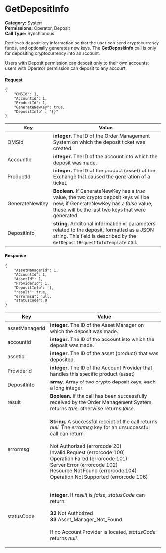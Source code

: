 # GetDepositInfo

**Category:** System\
**Permissions:** Operator, Deposit\
**Call Type:** Synchronous

Retrieves deposit key information so that the user can send cryptocurrency funds, and optionally generates new keys. The **GetDepositInfo** call is only for depositing cryptocurrency into an account.

Users with Deposit permission can deposit only to their own accounts; users with Operator permission can deposit to any account.

#### Request <a href="#request" id="request"></a>

```
{
    "OMSId": 1,
    "AccountId": 1,
    "ProductId": 1,
    "GenerateNewKey": true,
    "DepositInfo" : "{}"
}
```

| Key            | Value                                                                                                                                                                                  |
| -------------- | -------------------------------------------------------------------------------------------------------------------------------------------------------------------------------------- |
| OMSId          | **integer.** The ID of the Order Management System on which the deposit ticket was created.                                                                                            |
| AccountId      | **integer.** The ID of the account into which the deposit was made.                                                                                                                    |
| ProductId      | **integer.** The ID of the product (asset) of the Exchange that caused the generation of a ticket.                                                                                     |
| GenerateNewKey | **Boolean.** If GenerateNewKey has a _true_ value, the two crypto deposit keys will be new; if GenerateNewKey has a _false_ value, these will be the last two keys that were generated. |
| DepositInfo    | **string.** Additional information or parameters related to the deposit, formatted as a JSON string. This field is described by the `GetDepositRequestInfoTemplate` call.              |

#### Response <a href="#response" id="response"></a>

```
{
    "AssetManagerId": 1,
    "ACcountId": 1,
    "AssetId": 1,
    "ProviderId": 1,
    "DepositInfo": [],
    "result": true,
    "errormsg": null,
    "statuscode": 0
}
```

| Key            | Value                                                                                                                                                                                                                                                                                                                                                                               |
| -------------- | ----------------------------------------------------------------------------------------------------------------------------------------------------------------------------------------------------------------------------------------------------------------------------------------------------------------------------------------------------------------------------------- |
| assetManagerId | **integer.** The ID of the Asset Manager on which the deposit was made.                                                                                                                                                                                                                                                                                                             |
| accountId      | **integer.** The ID of the account into which the deposit was made.                                                                                                                                                                                                                                                                                                                 |
| assetId        | **integer.** The ID of the asset (product) that was deposited.                                                                                                                                                                                                                                                                                                                      |
| ProviderId     | **integer.** The ID of the Account Provider that handles this specific product (asset)                                                                                                                                                                                                                                                                                              |
| DepositInfo    | **array.** Array of two crypto deposit keys, each a long integer.                                                                                                                                                                                                                                                                                                                   |
| result         | **Boolean.** If the call has been successfully received by the Order Management System, returns _true,_ otherwise returns _false._                                                                                                                                                                                                                                                  |
| errormsg       | <p><strong>String.</strong> A successful receipt of the call returns <em>null.</em> The <em>errormsg</em> key for an unsuccessful call can return:<br><br>Not Authorized (errorcode 20)<br>Invalid Request (errorcode 100)<br>Operation Failed (errorcode 101)<br>Server Error (errorcode 102)<br>Resource Not Found (errorcode 104)<br>Operation Not Supported (errorcode 106)</p> |
| statusCode     | <p><strong>integer.</strong> If <em>result</em> is <em>false,</em> <em>statusCode</em> can return:<br><br><strong>32</strong> Not Authorized<br><strong>33</strong> Asset_Manager_Not_Found<br><br>If no Account Provider is located, <em>statusCode</em> returns <em>null.</em></p>                                                                                                |
